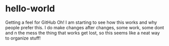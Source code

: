 # hello-world
Getting a feel for GitHub
Oh! I am starting to see how this works and why people prefer this. I do make changes after changes, some work, some dont and n the mess the thing that works get lost, so this seems like a neat way to organize stuff!
